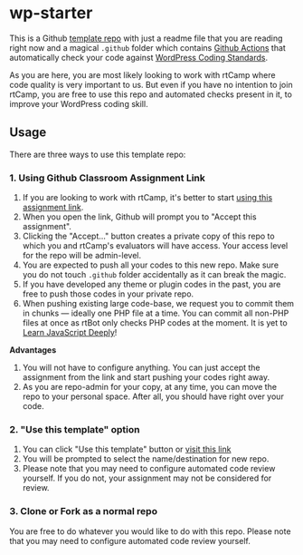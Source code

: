 # wp-starter

This is a Github [template repo](https://help.github.com/en/github/creating-cloning-and-archiving-repositories/creating-a-template-repository) with just a readme file that you are reading right now and a magical `.github` folder which contains [Github Actions](https://github.com/features/actions) that automatically check your code against [WordPress Coding Standards](https://make.wordpress.org/core/handbook/best-practices/coding-standards/).

As you are here, you are most likely looking to work with rtCamp where code quality is very important to us. But even if you have no intention to join rtCamp, you are free to use this repo and automated checks present in it, to improve your WordPress coding skill. 

## Usage

There are three ways to use this template repo:

### 1. Using Github Classroom Assignment Link

1. If you are looking to work with rtCamp, it's better to start [using this assignment link](https://classroom.github.com/a/sC4KV_YZ).
2. When you open the link, Github will prompt you to "Accept this assignment". 
3. Clicking the "Accept..." button creates a private copy of this repo to which you and rtCamp's evaluators will have access. Your access level for the repo will be admin-level.
4. You are expected to push all your codes to this new repo. Make sure you do not touch `.github` folder accidentally as it can break the magic.
5. If you have developed any theme or plugin codes in the past, you are free to push those codes in your private repo. 
6. When pushing existing large code-base, we request you to commit them in chunks — ideally one PHP file at a time. You can commit all non-PHP files at once as rtBot only checks PHP codes at the moment. It is yet to [Learn JavaScript Deeply](https://wesbos.com/learn-javascript)!

**Advantages**
1. You will not have to configure anything. You can just accept the assignment from the link and start pushing your codes right away. 
2. As you are repo-admin for your copy, at any time, you can move the repo to your personal space. After all, you should have right over your code. 

### 2. "Use this template" option 

1. You can click "Use this template" button or [visit this link](https://github.com/rtlearn/wp-starter/generate)
2. You will be prompted to select the name/destination for new repo. 
3. Please note that you may need to configure automated code review yourself. If you do not, your assignment may not be considered for review.
   
### 3. Clone or Fork as a normal repo

You are free to do whatever you would like to do with this repo. Please note that you may need to configure automated code review yourself. 
